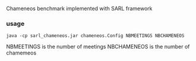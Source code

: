 Chameneos benchmark implemented with SARL framework

### usage

```
java -cp sarl_chameneos.jar chameneos.Config NBMEETINGS NBCHAMENEOS 
```

NBMEETINGS is the number of meetings
NBCHAMENEOS is the number of chamemeos
